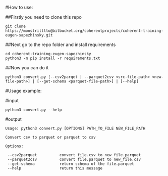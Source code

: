 #How to use:

##Firstly you need to clone this repo

    git clone https://monstrillllo@bitbucket.org/coherentprojects/coherent-training-eugen-sapezhinsky.git
    
##Next go to the repo folder and install requirements

    cd coherent-training-eugen-sapezhinsky
    python3 -m pip install -r requirements.txt

##Now you can do it

    python3 convert.py [--csv2parqet | --parquet2csv <src-file-path> <new-file-path>] | [--get-schema <parquet-file-path>] | [--help]

#Usage example:

#input

    python3 convert.py --help

#output
        
    Usage: python3 convert.py [OPTIONS] PATH_TO_FILE NEW_FILE_PATH
    
    Convert csv to parquet or parquet to csv
    
    Options:
    
     --csv2parquet          convert file.csv to new_file.parquet
     --parquet2csv          convert file.parquet to new_file.csv
     --get-schema           return schema of the file.parquet
     --help                 return this message

